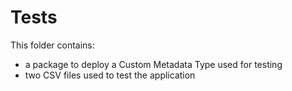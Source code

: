 # Tests
This folder contains:
- a package to deploy a Custom Metadata Type used for testing
- two CSV files used to test the application